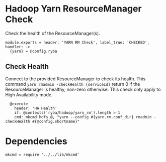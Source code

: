 
# Hadoop Yarn ResourceManager Check

Check the health of the ResourceManager(s).

    module.exports = header: 'YARN RM Check', label_true: 'CHECKED', handler: ->
      {yarn} = @config.ryba

## Check Health

Connect to the provided ResourceManager to check its health. This command
`yarn rmadmin -checkHealth {serviceId}` return 0 if the ResourceManager is
healthy, non-zero otherwise. This check only apply to High Availability
mode.

      @execute
        header: 'HA Health'
        if: @contexts('ryba/hadoop/yarn_rm').length > 1
        cmd: mkcmd.hdfs @, "yarn --config #{yarn.rm.conf_dir} rmadmin -checkHealth #{@config.shortname}"

# Dependencies

    mkcmd = require '../../lib/mkcmd'

    
